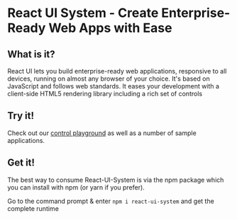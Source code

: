 React UI System - Create Enterprise-Ready Web Apps with Ease
========



What is it?
-----------

React UI lets you build enterprise-ready web applications, responsive to all devices, running on almost any browser of your choice. It's based on JavaScript and follows web standards. It eases your development with a client-side HTML5 rendering library including a rich set of controls

Try it!
------
Check out our [control playground](https://602e7ab9220599002309b1ce-gukbmyuzkr.chromatic.com) as well as a number of sample applications.

Get it!
------
The best way to consume React-UI-System is via the npm package which you can install with npm (or yarn if you prefer).

Go to the command prompt & enter `npm i react-ui-system` and get the complete runtime